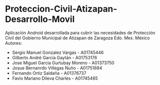 # Proteccion-Civil-Atizapan-Desarrollo-Movil
Aplicación Android desarrollada para cubrir las necesidades de Protección Civil del Gobierno Municipal de Atizapan de Zaragoza Edo. Mex. México
Autores:
  - Sergio Manuel Gonzalez Vargas - A01745446
  - Gilberto André García Gaytán - A01753176
  - Jose Miguel Garcia Gurtubay Moreno - A01373750
  - Josue Bernanrdo Villegas Nuño - A01751694
  - Fernando Ortiz Saldaña - A01376737
  - Favio Mariano Dileva Charles - A01745465
